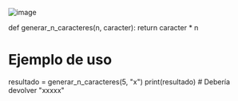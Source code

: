 
![image](https://github.com/user-attachments/assets/e900a6ee-c718-4c6e-8f79-fbc7d771d049)

def generar_n_caracteres(n, caracter):
    return caracter * n

# Ejemplo de uso
resultado = generar_n_caracteres(5, "x")
print(resultado)  # Debería devolver "xxxxx"

